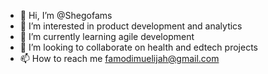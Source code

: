 - 👋 Hi, I’m @Shegofams
- 👀 I’m interested in product development and analytics
- 🌱 I’m currently learning agile development 
- 💞️ I’m looking to collaborate on health and edtech projects
- 📫 How to reach me famodimuelijah@gmail.com

<!---
Shegofams/Shegofams is a ✨ special ✨ repository because its `README.md` (this file) appears on your GitHub profile.
You can click the Preview link to take a look at your changes.
--->
